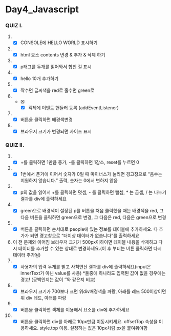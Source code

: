 ﻿# Day4_Javascript

 
 ### QUIZ I.
1. - [x] CONSOLE에 HELLO WORLD 표시하기
2. - [x] html 요소 contents 변경 & 추가 & 삭제 하기
3. - [x] p태그를 두개를 읽어와서 합친 걸 표시
4. - [x] hello 10개 추가하기
5. - [x] 짝수면 글씨색을 red로 홀수면 green로
6. - [x] - [x] 객체에 이벤트 핸들러 등록 (addEventListener)
7. - [x] 버튼을 클릭하면 배경색변경
8. - [x] 브라우저 크기가 변경되면 사이즈 표시

### QUIZ II.
1. - [x] +를 클릭하면 1만큼 증가, -를 클릭하면 1감소, reset를 누르면 0
2. - [x] 1번에서 푼거에 이어서 숫자가 0일 때 마이너스가 눌리면 경고창으로 “음수는 지원하지 않습니다.” 출력, 숫자는 0에서 변하지 않음
3. - [x] p의 값을 읽어서 +를 클릭하면 덧셈, - 를 클릭하면 뺄셈, * 는 곰셉, / 는 나누기 결과를 div에 출력하세요
4. - [x] green으로 배경색이 설정된 p를 버튼을 처음 클릭했을 때는 배경색을 red, 그 다음 버튼을 클릭하면 green으로 변경, 그 다음은 red, 다음은 green으로 변경
5. - [x] 버튼을 클릭하면 순서대로 people에 있는 정보를 테이블에 추가하세요. 다 추가가 되면 경고창으로 “더이상 데이터가 없습니다”를 출력하세요
6. 이 전 문제와 이어짐 브라우저 크기가 500px이하이면 테이블 내용을 삭제하고 다시 데이터를 추가할 수 있는 상태로 변경하세요.(이 후 부터는 버튼 클릭하면 다시 데이터 추가됨)
7. - [x] 사용자의 입력 두개를 받고 사칙연산 결과를 div에 출력하세요(input은 innerText가 아닌 value를 사용) *둘중에 하나라도 입력된 값이 없을 경우에는 경고! (공백인지는 값이 ‘’와 같은지 비교)
8. - [x] 브라우저 크기가 700보다 크면 위div배경색을 파랑, 아래를 레드
500이상이면 위 div 레드, 아래를 파랑
9. - [x] 버튼을 클릭하면 객체를 이용해서 요소를 div에 추가하세요
10. - [x] 버튼을 클릭하면 div를 아래로 10px만큼 이동시키세요. offsetTop 속성을 이용하세요. style.top 이용. 설정하는 값은 10px처럼 px을 붙여줘야함
